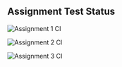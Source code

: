 ## Assignment Test Status

![Assignment 1 CI](https://github.com/AmanPurohit1506/c756-exer/actions/workflows/ci-a1.yml/badge.svg)

![Assignment 2 CI](https://github.com/AmanPurohit1506/c756-exer/actions/workflows/ci-a2.yml/badge.svg)

![Assignment 3 CI](https://github.com/AmanPurohit1506/c756-exer/actions/workflows/ci-a3.yml/badge.svg)
